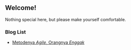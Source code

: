 ## Welcome!

Nothing special here, but please make yourself comfortable.

### Blog List
- [Metodenya _Agile_, Orangnya _Enggak_](blog/agile/)
